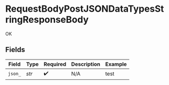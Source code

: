 # RequestBodyPostJSONDataTypesStringResponseBody

OK


## Fields

| Field              | Type               | Required           | Description        | Example            |
| ------------------ | ------------------ | ------------------ | ------------------ | ------------------ |
| `json_`            | *str*              | :heavy_check_mark: | N/A                | test               |